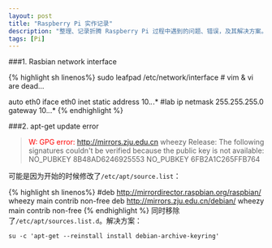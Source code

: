 ```yaml
---
layout: post
title: "Raspberry Pi 实作记录"
description: "整理、记录折腾 Raspberry Pi 过程中遇到的问题、错误，及其解决方案。"
tags: [Pi]
---
```


###1. Rasbian network interface

{% highlight sh linenos%}
sudo leafpad /etc/network/interface # vim & vi are dead...

auto eth0
iface eth0 inet static
	address 10.*.*.* #lab ip
	netmask	255.255.255.0
	gateway	10.*.*.*
{% endhighlight %}


###2. apt-get update error
 
> <span style='color:red'>W: GPG error: </span>http://mirrors.zju.edu.cn wheezy Release: 
> The following signatures couldn't be verified because the public key is not available: 
> NO\_PUBKEY 8B48AD6246925553 NO\_PUBKEY 6FB2A1C265FFB764

可能是因为开始的时候修改了`/etc/apt/source.list`：

{% highlight sh linenos%}
#deb http://mirrordirector.raspbian.org/raspbian/ wheezy main contrib non-free
deb http://mirrors.zju.edu.cn/debian/ wheezy main contrib non-free
{% endhighlight %}
同时移除了`/etc/apt/sources.list.d`。解决方案：

`su -c 'apt-get --reinstall install debian-archive-keyring'`
